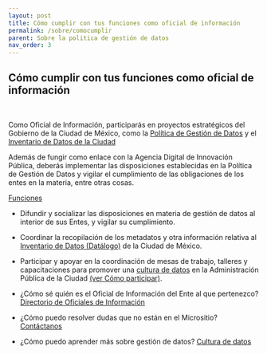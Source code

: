 ```yaml
---
layout: post
title: Cómo cumplir con tus funciones como oficial de información
permalink: /sobre/comocumplir
parent: Sobre la politica de gestión de datos
nav_order: 3
---
```


<h2>  Cómo cumplir con tus funciones como oficial de información </h2>
<br>

Como Oficial de Información, participarás en proyectos estratégicos del Gobierno de la Ciudad de México, como la <a target="_blank" href="http://www3.contraloriadf.gob.mx/prontuario/index.php/normativas/Template/ver_mas/68319/42/1/0">Política de Gestión de Datos</a> y el <a href="https://politicadedatos.cdmx.gob.mx/datalogo">Inventario de Datos de la Ciudad</a>

Además de fungir como enlace con la Agencia Digital de Innovación Pública, deberás implementar las disposiciones establecidas en la Política de Gestión de Datos y vigilar el cumplimiento de las obligaciones de los entes en la materia, entre otras cosas.

<a target="_blank" href="https://politicadedatos.cdmx.gob.mx/loid/#oficial-info">Funciones </a>

- Difundir y socializar las disposiciones en materia de gestión de datos al interior de sus Entes, y vigilar su cumplimiento.
- Coordinar la recopilación de los metadatos y otra información relativa al <a href="https://politicadedatos.cdmx.gob.mx/datalogo">Inventario de Datos (Datálogo)</a>  de la Ciudad de México.
- Participar y apoyar en la coordinación de mesas de trabajo, talleres y capacitaciones para promover una <a href="https://politicadedatos.cdmx.gob.mx/cultura/intro">cultura de datos</a> en la Administración Pública de la Ciudad <a href="https://politicadedatos.cdmx.gob.mx/participacion/">(ver Cómo participar)</a>.

- ¿Cómo sé quién es el Oficial de Información del Ente al que pertenezco? <a href="https://politicadedatos.cdmx.gob.mx/directorio/">Directorio de Oficiales de Información</a>  
- ¿Cómo puedo resolver dudas que no están en el Micrositio? <a href="https://politicadedatos.cdmx.gob.mx/contact/">Contáctanos </a>
- ¿Cómo puedo aprender más sobre gestión de datos?
 <a href="https://politicadedatos.cdmx.gob.mx/Cultida/guias">Cultura de datos</a>
